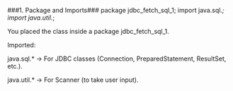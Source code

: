 ###1. Package and Imports###
package jdbc_fetch_sql_1;
import java.sql.*;
import java.util.*;


You placed the class inside a package jdbc_fetch_sql_1.

Imported:

java.sql.* → For JDBC classes (Connection, PreparedStatement, ResultSet, etc.).

java.util.* → For Scanner (to take user input).

